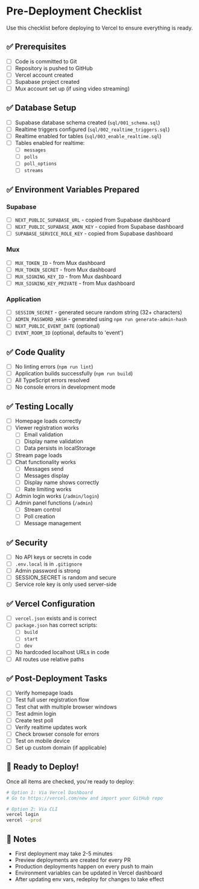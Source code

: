 # Pre-Deployment Checklist

Use this checklist before deploying to Vercel to ensure everything is ready.

## ✅ Prerequisites

- [ ] Code is committed to Git
- [ ] Repository is pushed to GitHub
- [ ] Vercel account created
- [ ] Supabase project created
- [ ] Mux account set up (if using video streaming)

## ✅ Database Setup

- [ ] Supabase database schema created (`sql/001_schema.sql`)
- [ ] Realtime triggers configured (`sql/002_realtime_triggers.sql`)
- [ ] Realtime enabled for tables (`sql/003_enable_realtime.sql`)
- [ ] Tables enabled for realtime:
  - [ ] `messages`
  - [ ] `polls`
  - [ ] `poll_options`
  - [ ] `streams`

## ✅ Environment Variables Prepared

### Supabase
- [ ] `NEXT_PUBLIC_SUPABASE_URL` - copied from Supabase dashboard
- [ ] `NEXT_PUBLIC_SUPABASE_ANON_KEY` - copied from Supabase dashboard
- [ ] `SUPABASE_SERVICE_ROLE_KEY` - copied from Supabase dashboard

### Mux
- [ ] `MUX_TOKEN_ID` - from Mux dashboard
- [ ] `MUX_TOKEN_SECRET` - from Mux dashboard
- [ ] `MUX_SIGNING_KEY_ID` - from Mux dashboard
- [ ] `MUX_SIGNING_KEY_PRIVATE` - from Mux dashboard

### Application
- [ ] `SESSION_SECRET` - generated secure random string (32+ characters)
- [ ] `ADMIN_PASSWORD_HASH` - generated using `npm run generate-admin-hash`
- [ ] `NEXT_PUBLIC_EVENT_DATE` (optional)
- [ ] `EVENT_ROOM_ID` (optional, defaults to 'event')

## ✅ Code Quality

- [ ] No linting errors (`npm run lint`)
- [ ] Application builds successfully (`npm run build`)
- [ ] All TypeScript errors resolved
- [ ] No console errors in development mode

## ✅ Testing Locally

- [ ] Homepage loads correctly
- [ ] Viewer registration works
  - [ ] Email validation
  - [ ] Display name validation
  - [ ] Data persists in localStorage
- [ ] Stream page loads
- [ ] Chat functionality works
  - [ ] Messages send
  - [ ] Messages display
  - [ ] Display name shows correctly
  - [ ] Rate limiting works
- [ ] Admin login works (`/admin/login`)
- [ ] Admin panel functions (`/admin`)
  - [ ] Stream control
  - [ ] Poll creation
  - [ ] Message management

## ✅ Security

- [ ] No API keys or secrets in code
- [ ] `.env.local` is in `.gitignore`
- [ ] Admin password is strong
- [ ] SESSION_SECRET is random and secure
- [ ] Service role key is only used server-side

## ✅ Vercel Configuration

- [ ] `vercel.json` exists and is correct
- [ ] `package.json` has correct scripts:
  - [ ] `build`
  - [ ] `start`
  - [ ] `dev`
- [ ] No hardcoded localhost URLs in code
- [ ] All routes use relative paths

## ✅ Post-Deployment Tasks

- [ ] Verify homepage loads
- [ ] Test full user registration flow
- [ ] Test chat with multiple browser windows
- [ ] Test admin login
- [ ] Create test poll
- [ ] Verify realtime updates work
- [ ] Check browser console for errors
- [ ] Test on mobile device
- [ ] Set up custom domain (if applicable)

## 🚀 Ready to Deploy!

Once all items are checked, you're ready to deploy:

```bash
# Option 1: Via Vercel Dashboard
# Go to https://vercel.com/new and import your GitHub repo

# Option 2: Via CLI
vercel login
vercel --prod
```

## 📝 Notes

- First deployment may take 2-5 minutes
- Preview deployments are created for every PR
- Production deployments happen on every push to main
- Environment variables can be updated in Vercel dashboard
- After updating env vars, redeploy for changes to take effect

